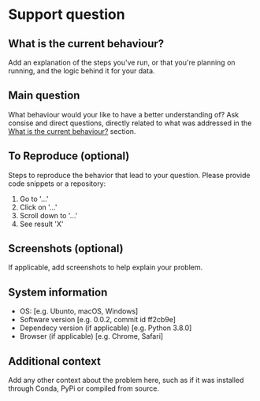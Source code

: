 # Support question

## What is the current behaviour?

Add an explanation of the steps you've run, or that you're planning on running, and the logic behind it for your data.

## Main question

What behaviour would your like to have a better understanding of? Ask consise and direct questions, directly related to what was addressed in the [What is the current behaviour?](#What-is-the-current-behaviour?) section.

## To Reproduce (optional)
Steps to reproduce the behavior that lead to your question. Please provide code snippets or a repository:

1. Go to '…'
2. Click on '…'
3. Scroll down to '…'
4. See result 'X'

## Screenshots (optional)
If applicable, add screenshots to help explain your problem.

## System information
- OS: [e.g. Ubunto, macOS, Windows]
- Software version [e.g. 0.0.2, commit id ff2cb9e]
- Dependecy version (if applicable) [e.g. Python 3.8.0]
- Browser (if applicable) [e.g. Chrome, Safari]

## Additional context
Add any other context about the problem here, such as if it was installed through Conda, PyPi or compiled from source.
